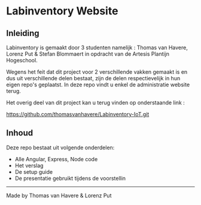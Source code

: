 # Labinventory Website

## Inleiding

Labinventory is gemaakt door 3 studenten namelijk : Thomas van Havere, Lorenz Put & Stefan Blommaert  in opdracht van de Artesis Plantijn Hogeschool.

Wegens het feit dat dit project voor 2 verschillende vakken gemaakt is en dus uit verschillende delen bestaat, zijn de delen respectievelijk in hun eigen repo's geplaatst.
In deze repo vindt u enkel de administratie website terug.

Het overig deel van dit project kan u terug vinden op onderstaande link : 

https://github.com/thomasvanhavere/Labinventory-IoT.git

## Inhoud

Deze repo bestaat uit volgende onderdelen: 

- Alle Angular, Express, Node code
- Het verslag
- De setup guide
- De presentatie gebruikt tijdens de voorstellin

***
Made by Thomas van Havere &  Lorenz Put